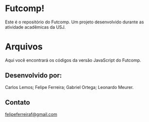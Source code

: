 # Futcomp!

Este é o repositório do Futcomp. Um projeto desenvolvido durante as atividade acadêmicas da USJ.


# Arquivos

Aqui você encontrará os códigos da versão JavaScript do Futcomp.
## Desenvolvido por:

Carlos Lemos;
Felipe Ferreira;
Gabriel Ortega;
Leonardo Meurer.
## Contato

felipeferreiraf@gmail.com
